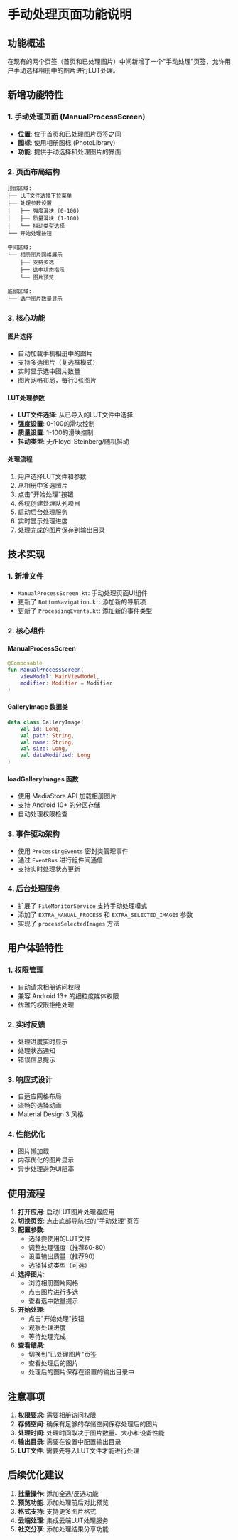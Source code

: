 # 手动处理页面功能说明

## 功能概述

在现有的两个页签（首页和已处理图片）中间新增了一个"手动处理"页签，允许用户手动选择相册中的图片进行LUT处理。

## 新增功能特性

### 1. 手动处理页面 (ManualProcessScreen)
- **位置**: 位于首页和已处理图片页签之间
- **图标**: 使用相册图标 (PhotoLibrary)
- **功能**: 提供手动选择和处理图片的界面

### 2. 页面布局结构
```
顶部区域:
├── LUT文件选择下拉菜单
├── 处理参数设置
│   ├── 强度滑块 (0-100)
│   ├── 质量滑块 (1-100)
│   └── 抖动类型选择
└── 开始处理按钮

中间区域:
└── 相册图片网格展示
    ├── 支持多选
    ├── 选中状态指示
    └── 图片预览

底部区域:
└── 选中图片数量显示
```

### 3. 核心功能

#### 图片选择
- 自动加载手机相册中的图片
- 支持多选图片（复选框模式）
- 实时显示选中图片数量
- 图片网格布局，每行3张图片

#### LUT处理参数
- **LUT文件选择**: 从已导入的LUT文件中选择
- **强度设置**: 0-100的滑块控制
- **质量设置**: 1-100的滑块控制  
- **抖动类型**: 无/Floyd-Steinberg/随机抖动

#### 处理流程
1. 用户选择LUT文件和参数
2. 从相册中多选图片
3. 点击"开始处理"按钮
4. 系统创建处理队列项目
5. 启动后台处理服务
6. 实时显示处理进度
7. 处理完成的图片保存到输出目录

## 技术实现

### 1. 新增文件
- `ManualProcessScreen.kt`: 手动处理页面UI组件
- 更新了 `BottomNavigation.kt`: 添加新的导航项
- 更新了 `ProcessingEvents.kt`: 添加新的事件类型

### 2. 核心组件

#### ManualProcessScreen
```kotlin
@Composable
fun ManualProcessScreen(
    viewModel: MainViewModel,
    modifier: Modifier = Modifier
)
```

#### GalleryImage 数据类
```kotlin
data class GalleryImage(
    val id: Long,
    val path: String,
    val name: String,
    val size: Long,
    val dateModified: Long
)
```

#### loadGalleryImages 函数
- 使用 MediaStore API 加载相册图片
- 支持 Android 10+ 的分区存储
- 自动处理权限检查

### 3. 事件驱动架构
- 使用 `ProcessingEvents` 密封类管理事件
- 通过 `EventBus` 进行组件间通信
- 支持实时处理状态更新

### 4. 后台处理服务
- 扩展了 `FileMonitorService` 支持手动处理模式
- 添加了 `EXTRA_MANUAL_PROCESS` 和 `EXTRA_SELECTED_IMAGES` 参数
- 实现了 `processSelectedImages` 方法

## 用户体验特性

### 1. 权限管理
- 自动请求相册访问权限
- 兼容 Android 13+ 的细粒度媒体权限
- 优雅的权限拒绝处理

### 2. 实时反馈
- 处理进度实时显示
- 处理状态通知
- 错误信息提示

### 3. 响应式设计
- 自适应网格布局
- 流畅的选择动画
- Material Design 3 风格

### 4. 性能优化
- 图片懒加载
- 内存优化的图片显示
- 异步处理避免UI阻塞

## 使用流程

1. **打开应用**: 启动LUT图片处理器应用
2. **切换页签**: 点击底部导航栏的"手动处理"页签
3. **配置参数**: 
   - 选择要使用的LUT文件
   - 调整处理强度（推荐60-80）
   - 设置输出质量（推荐90）
   - 选择抖动类型（可选）
4. **选择图片**: 
   - 浏览相册图片网格
   - 点击图片进行多选
   - 查看选中数量提示
5. **开始处理**: 
   - 点击"开始处理"按钮
   - 观察处理进度
   - 等待处理完成
6. **查看结果**: 
   - 切换到"已处理图片"页签
   - 查看处理后的图片
   - 处理后的图片保存在设置的输出目录中

## 注意事项

1. **权限要求**: 需要相册访问权限
2. **存储空间**: 确保有足够的存储空间保存处理后的图片
3. **处理时间**: 处理时间取决于图片数量、大小和设备性能
4. **输出目录**: 需要在设置中配置输出目录
5. **LUT文件**: 需要先导入LUT文件才能进行处理

## 后续优化建议

1. **批量操作**: 添加全选/反选功能
2. **预览功能**: 添加处理前后对比预览
3. **格式支持**: 支持更多图片格式
4. **云端处理**: 集成云端LUT处理服务
5. **社交分享**: 添加处理结果分享功能